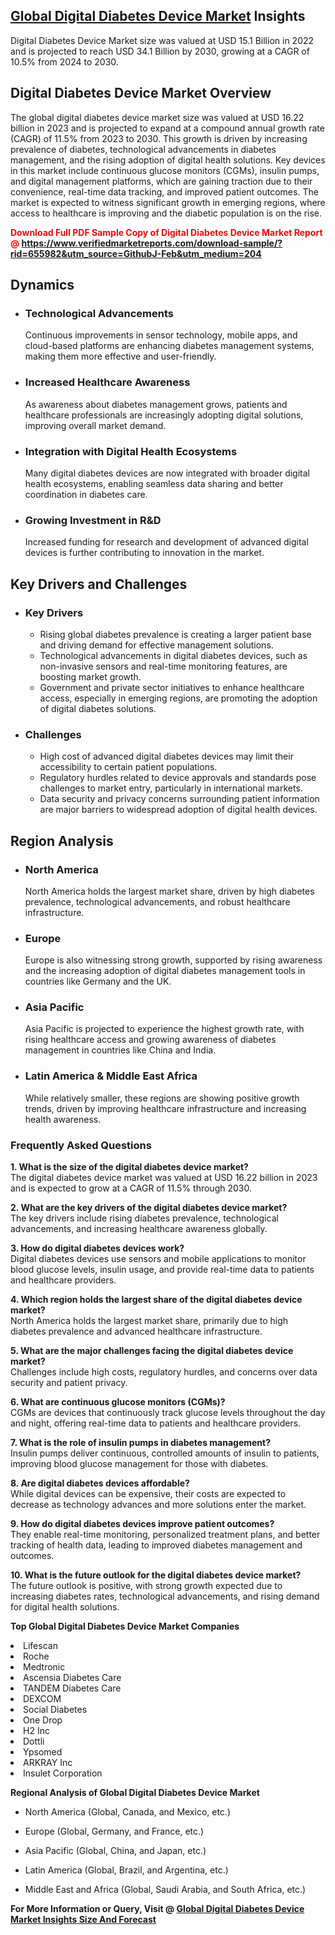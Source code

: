 <h2><a href="https://www.verifiedmarketreports.com/download-sample/?rid=655982&amp;utm_source=GithubJ&amp;utm_medium=204" target="_blank">Global Digital Diabetes Device Market</a> Insights</h2><p>Digital Diabetes Device Market size was valued at USD 15.1 Billion in 2022 and is projected to reach USD 34.1 Billion by 2030, growing at a CAGR of 10.5% from 2024 to 2030.</p><p> <h2>Digital Diabetes Device Market Overview</h2> <p>The global digital diabetes device market size was valued at USD 16.22 billion in 2023 and is projected to expand at a compound annual growth rate (CAGR) of 11.5% from 2023 to 2030. This growth is driven by increasing prevalence of diabetes, technological advancements in diabetes management, and the rising adoption of digital health solutions. Key devices in this market include continuous glucose monitors (CGMs), insulin pumps, and digital management platforms, which are gaining traction due to their convenience, real-time data tracking, and improved patient outcomes. The market is expected to witness significant growth in emerging regions, where access to healthcare is improving and the diabetic population is on the rise. </p> <p><b><p><span class=""><span style="color: #ff0000;"><strong>Download Full PDF Sample Copy of Digital Diabetes Device Market Report</strong> @ </span><a href="https://www.verifiedmarketreports.com/download-sample/?rid=655982&amp;utm_source=GithubJ-Feb&amp;utm_medium=204" target="_blank">https://www.verifiedmarketreports.com/download-sample/?rid=655982&amp;utm_source=GithubJ-Feb&amp;utm_medium=204</a></span></p></b></p> <h2>Dynamics</h2> <ul> <li><h3>Technological Advancements</h3> Continuous improvements in sensor technology, mobile apps, and cloud-based platforms are enhancing diabetes management systems, making them more effective and user-friendly.</li> <li><h3>Increased Healthcare Awareness</h3> As awareness about diabetes management grows, patients and healthcare professionals are increasingly adopting digital solutions, improving overall market demand.</li> <li><h3>Integration with Digital Health Ecosystems</h3> Many digital diabetes devices are now integrated with broader digital health ecosystems, enabling seamless data sharing and better coordination in diabetes care.</li> <li><h3>Growing Investment in R&D</h3> Increased funding for research and development of advanced digital devices is further contributing to innovation in the market.</li> </ul> <h2>Key Drivers and Challenges</h2> <ul> <li><h3>Key Drivers</h3> <ul> <li>Rising global diabetes prevalence is creating a larger patient base and driving demand for effective management solutions.</li> <li>Technological advancements in digital diabetes devices, such as non-invasive sensors and real-time monitoring features, are boosting market growth.</li> <li>Government and private sector initiatives to enhance healthcare access, especially in emerging regions, are promoting the adoption of digital diabetes solutions.</li> </ul> </li> <li><h3>Challenges</h3> <ul> <li>High cost of advanced digital diabetes devices may limit their accessibility to certain patient populations.</li> <li>Regulatory hurdles related to device approvals and standards pose challenges to market entry, particularly in international markets.</li> <li>Data security and privacy concerns surrounding patient information are major barriers to widespread adoption of digital health devices.</li> </ul> </li> </ul> <h2>Region Analysis</h2> <ul> <li><h3>North America</h3> North America holds the largest market share, driven by high diabetes prevalence, technological advancements, and robust healthcare infrastructure.</li> <li><h3>Europe</h3> Europe is also witnessing strong growth, supported by rising awareness and the increasing adoption of digital diabetes management tools in countries like Germany and the UK.</li> <li><h3>Asia Pacific</h3> Asia Pacific is projected to experience the highest growth rate, with rising healthcare access and growing awareness of diabetes management in countries like China and India.</li> <li><h3>Latin America & Middle East Africa</h3> While relatively smaller, these regions are showing positive growth trends, driven by improving healthcare infrastructure and increasing health awareness.</li> </ul> <h3>Frequently Asked Questions</h3> <p><b>1. What is the size of the digital diabetes device market?</b><br>The digital diabetes device market was valued at USD 16.22 billion in 2023 and is expected to grow at a CAGR of 11.5% through 2030.</p> <p><b>2. What are the key drivers of the digital diabetes device market?</b><br>The key drivers include rising diabetes prevalence, technological advancements, and increasing healthcare awareness globally.</p> <p><b>3. How do digital diabetes devices work?</b><br>Digital diabetes devices use sensors and mobile applications to monitor blood glucose levels, insulin usage, and provide real-time data to patients and healthcare providers.</p> <p><b>4. Which region holds the largest share of the digital diabetes device market?</b><br>North America holds the largest market share, primarily due to high diabetes prevalence and advanced healthcare infrastructure.</p> <p><b>5. What are the major challenges facing the digital diabetes device market?</b><br>Challenges include high costs, regulatory hurdles, and concerns over data security and patient privacy.</p> <p><b>6. What are continuous glucose monitors (CGMs)?</b><br>CGMs are devices that continuously track glucose levels throughout the day and night, offering real-time data to patients and healthcare providers.</p> <p><b>7. What is the role of insulin pumps in diabetes management?</b><br>Insulin pumps deliver continuous, controlled amounts of insulin to patients, improving blood glucose management for those with diabetes.</p> <p><b>8. Are digital diabetes devices affordable?</b><br>While digital devices can be expensive, their costs are expected to decrease as technology advances and more solutions enter the market.</p> <p><b>9. How do digital diabetes devices improve patient outcomes?</b><br>They enable real-time monitoring, personalized treatment plans, and better tracking of health data, leading to improved diabetes management and outcomes.</p> <p><b>10. What is the future outlook for the digital diabetes device market?</b><br>The future outlook is positive, with strong growth expected due to increasing diabetes rates, technological advancements, and rising demand for digital health solutions.</p> </p><p><strong>Top Global Digital Diabetes Device Market Companies</strong></p><div data-test-id=""><p><li>Lifescan</li><li> Roche</li><li> Medtronic</li><li> Ascensia Diabetes Care</li><li> TANDEM Diabetes Care</li><li> DEXCOM</li><li> Social Diabetes</li><li> One Drop</li><li> H2 Inc</li><li> Dottli</li><li> Ypsomed</li><li> ARKRAY Inc</li><li> Insulet Corporation</li></p><div><strong>Regional Analysis of&nbsp;Global Digital Diabetes Device Market</strong></div><ul><li dir="ltr"><p dir="ltr">North America&nbsp;(Global, Canada, and Mexico, etc.)</p></li><li dir="ltr"><p dir="ltr">Europe (Global, Germany, and France, etc.)</p></li><li dir="ltr"><p dir="ltr">Asia Pacific&nbsp;(Global, China, and Japan, etc.)</p></li><li dir="ltr"><p dir="ltr">Latin America&nbsp;(Global, Brazil, and Argentina, etc.)</p></li><li dir="ltr">Middle East and Africa&nbsp;(Global, Saudi Arabia, and South Africa, etc.)</li></ul><p><strong>For More Information or Query, Visit @&nbsp;</strong><strong><a href="https://www.verifiedmarketreports.com/product/digital-diabetes-device-market/?utm_source=GithubJ&amp;utm_medium=204" target="_blank">Global Digital Diabetes Device Market Insights Size And Forecast</a></strong></p></div>
